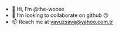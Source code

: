 - 👋 Hi, I’m @the-woose
- 💞️ I’m looking to collaborate on github 🙃
- 📫 Reach me at yavuzsava@yahoo.com.tr



